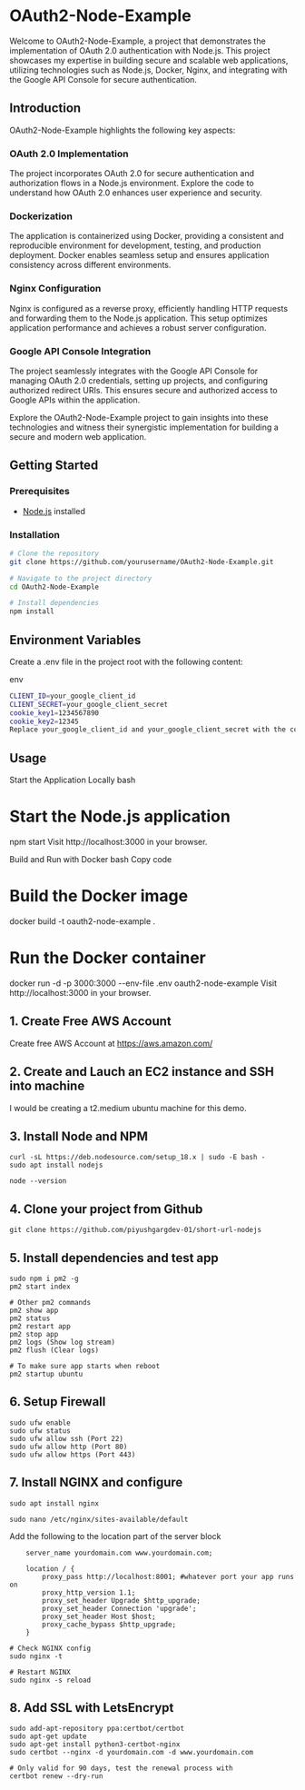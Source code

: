 # OAuth2-Node-Example

Welcome to OAuth2-Node-Example, a project that demonstrates the implementation of OAuth 2.0 authentication with Node.js. This project showcases my expertise in building secure and scalable web applications, utilizing technologies such as Node.js, Docker, Nginx, and integrating with the Google API Console for secure authentication.

## Introduction

OAuth2-Node-Example highlights the following key aspects:

### OAuth 2.0 Implementation
The project incorporates OAuth 2.0 for secure authentication and authorization flows in a Node.js environment. Explore the code to understand how OAuth 2.0 enhances user experience and security.

### Dockerization
The application is containerized using Docker, providing a consistent and reproducible environment for development, testing, and production deployment. Docker enables seamless setup and ensures application consistency across different environments.

### Nginx Configuration
Nginx is configured as a reverse proxy, efficiently handling HTTP requests and forwarding them to the Node.js application. This setup optimizes application performance and achieves a robust server configuration.

### Google API Console Integration
The project seamlessly integrates with the Google API Console for managing OAuth 2.0 credentials, setting up projects, and configuring authorized redirect URIs. This ensures secure and authorized access to Google APIs within the application.

Explore the OAuth2-Node-Example project to gain insights into these technologies and witness their synergistic implementation for building a secure and modern web application.


## Getting Started

### Prerequisites
- [Node.js](https://nodejs.org/) installed


### Installation

```bash
# Clone the repository
git clone https://github.com/yourusername/OAuth2-Node-Example.git

# Navigate to the project directory
cd OAuth2-Node-Example

# Install dependencies
npm install

```
## Environment Variables

Create a .env file in the project root with the following content:

env
```bash
CLIENT_ID=your_google_client_id
CLIENT_SECRET=your_google_client_secret
cookie_key1=1234567890
cookie_key2=12345
Replace your_google_client_id and your_google_client_secret with the corresponding values from your Google API Console project.
```


## Usage

Start the Application Locally
bash
# Start the Node.js application
npm start
Visit http://localhost:3000 in your browser.

Build and Run with Docker
bash
Copy code
# Build the Docker image
docker build -t oauth2-node-example .

# Run the Docker container
docker run -d -p 3000:3000 --env-file .env oauth2-node-example
Visit http://localhost:3000 in your browser.





## 1. Create Free AWS Account
Create free AWS Account at https://aws.amazon.com/

## 2. Create and Lauch an EC2 instance and SSH into machine
I would be creating a t2.medium ubuntu machine for this demo.

## 3. Install Node and NPM
```
curl -sL https://deb.nodesource.com/setup_18.x | sudo -E bash -
sudo apt install nodejs

node --version
```

## 4. Clone your project from Github
```
git clone https://github.com/piyushgargdev-01/short-url-nodejs
```

## 5. Install dependencies and test app
```
sudo npm i pm2 -g
pm2 start index

# Other pm2 commands
pm2 show app
pm2 status
pm2 restart app
pm2 stop app
pm2 logs (Show log stream)
pm2 flush (Clear logs)

# To make sure app starts when reboot
pm2 startup ubuntu
```

## 6. Setup Firewall
```
sudo ufw enable
sudo ufw status
sudo ufw allow ssh (Port 22)
sudo ufw allow http (Port 80)
sudo ufw allow https (Port 443)
```

## 7. Install NGINX and configure
```
sudo apt install nginx

sudo nano /etc/nginx/sites-available/default
```
Add the following to the location part of the server block
```
    server_name yourdomain.com www.yourdomain.com;

    location / {
        proxy_pass http://localhost:8001; #whatever port your app runs on
        proxy_http_version 1.1;
        proxy_set_header Upgrade $http_upgrade;
        proxy_set_header Connection 'upgrade';
        proxy_set_header Host $host;
        proxy_cache_bypass $http_upgrade;
    }
```
```
# Check NGINX config
sudo nginx -t

# Restart NGINX
sudo nginx -s reload
```

## 8. Add SSL with LetsEncrypt
```
sudo add-apt-repository ppa:certbot/certbot
sudo apt-get update
sudo apt-get install python3-certbot-nginx
sudo certbot --nginx -d yourdomain.com -d www.yourdomain.com

# Only valid for 90 days, test the renewal process with
certbot renew --dry-run
```
